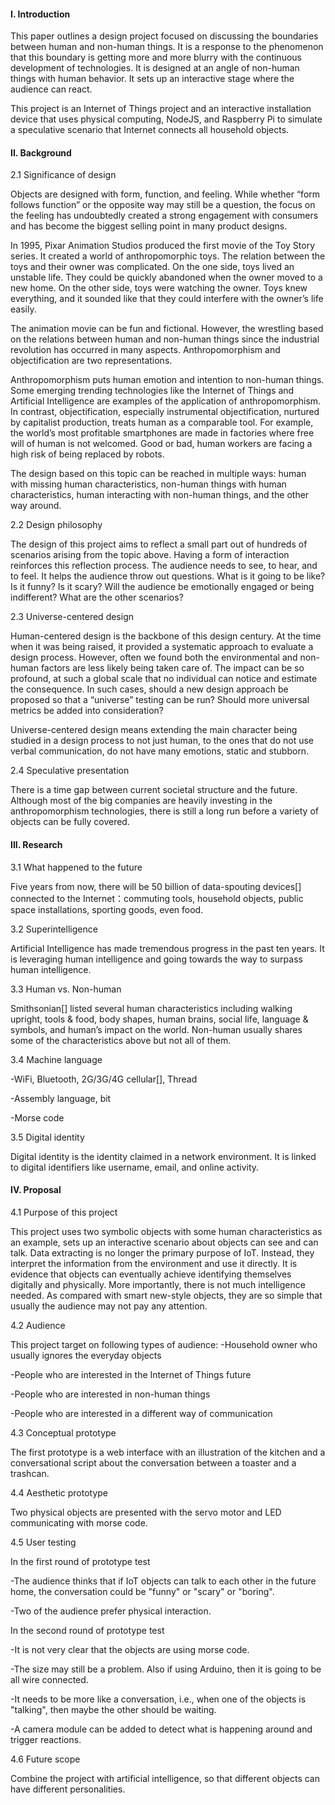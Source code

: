 #### I. Introduction

This paper outlines a design project focused on discussing the boundaries between human and non-human things. It is a response to the phenomenon that this boundary is getting more and more blurry with the continuous development of technologies. It is designed at an angle of non-human things with human behavior. It sets up an interactive stage where the audience can react.

This project is an Internet of Things project and an interactive installation device that uses physical computing, NodeJS, and Raspberry Pi to simulate a speculative scenario that Internet connects all household objects. 

#### II. Background

2.1 Significance of design

Objects are designed with form, function, and feeling. While whether “form follows function” or the opposite way may still be a question, the focus on the feeling has undoubtedly created a strong engagement with consumers and has become the biggest selling point in many product designs. 

In 1995, Pixar Animation Studios produced the first movie of the Toy Story series. It created a world of anthropomorphic toys. The relation between the toys and their owner was complicated. On the one side, toys lived an unstable life. They could be quickly abandoned when the owner moved to a new home. On the other side, toys were watching the owner. Toys knew everything, and it sounded like that they could interfere with the owner’s life easily. 

The animation movie can be fun and fictional. However, the wrestling based on the relations between human and non-human things since the industrial revolution has occurred in many aspects. Anthropomorphism and objectification are two representations. 

Anthropomorphism puts human emotion and intention to non-human things. Some emerging trending technologies like the Internet of Things and Artificial Intelligence are examples of the application of anthropomorphism. In contrast, objectification, especially instrumental objectification, nurtured by capitalist production, treats human as a comparable tool. For example, the world’s most profitable smartphones are made in factories where free will of human is not welcomed. Good or bad, human workers are facing a high risk of being replaced by robots.

The design based on this topic can be reached in multiple ways: human with missing human characteristics, non-human things with human characteristics, human interacting with non-human things, and the other way around. 

2.2 Design philosophy

The design of this project aims to reflect a small part out of hundreds of scenarios arising from the topic above. Having a form of interaction reinforces this reflection process. The audience needs to see, to hear, and to feel. It helps the audience throw out questions. What is it going to be like? Is it funny? Is it scary? Will the audience be emotionally engaged or being indifferent? What are the other scenarios? 

2.3 Universe-centered design

Human-centered design is the backbone of this design century. At the time when it was being raised, it provided a systematic approach to evaluate a design process. However, often we found both the environmental and non-human factors are less likely being taken care of. The impact can be so profound, at such a global scale that no individual can notice and estimate the consequence. In such cases, should a new design approach be proposed so that a “universe” testing can be run? Should more universal metrics be added into consideration? 

Universe-centered design means extending the main character being studied in a design process to not just human, to the ones that do not use verbal communication, do not have many emotions, static and stubborn.

2.4 Speculative presentation

There is a time gap between current societal structure and the future. Although most of the big companies are heavily investing in the anthropomorphism technologies, there is still a long run before a variety of objects can be fully covered. 

#### III. Research

3.1 What happened to the future

Five years from now, there will be 50 billion of data-spouting devices[] connected to the Internet：commuting tools, household objects, public space installations, sporting goods, even food.

3.2 Superintelligence

Artificial Intelligence has made tremendous progress in the past ten years. It is leveraging human intelligence and going towards the way to surpass human intelligence.

3.3 Human vs. Non-human

Smithsonian[] listed several human characteristics including walking upright, tools & food, body shapes, human brains, social life, language & symbols, and human’s impact on the world. Non-human usually shares some of the characteristics above but not all of them.

3.4 Machine language

-WiFi, Bluetooth, 2G/3G/4G cellular[], Thread

-Assembly language, bit

-Morse code

3.5 Digital identity

Digital identity is the identity claimed in a network environment. It is linked to digital identifiers like username, email, and online activity.

#### IV. Proposal

4.1 Purpose of this project

This project uses two symbolic objects with some human characteristics as an example, sets up an interactive scenario about objects can see and can talk. Data extracting is no longer the primary purpose of IoT. Instead, they interpret the information from the environment and use it directly. It is evidence that objects can eventually achieve identifying themselves digitally and physically. More importantly, there is not much intelligence needed. As compared with smart new-style objects, they are so simple that usually the audience may not pay any attention.

4.2 Audience

This project target on following types of audience:
-Household owner who usually ignores the everyday objects

-People who are interested in the Internet of Things future

-People who are interested in non-human things

-People who are interested in a different way of communication 

4.3 Conceptual prototype

The first prototype is a web interface with an illustration of the kitchen and a conversational script about the conversation between a toaster and a trashcan.

4.4 Aesthetic prototype

Two physical objects are presented with the servo motor and LED communicating with morse code.

4.5 User testing

In the first round of prototype test

-The audience thinks that if IoT objects can talk to each other in the future home, the conversation could be "funny" or "scary" or "boring".

-Two of the audience prefer physical interaction. 

In the second round of prototype test

-It is not very clear that the objects are using morse code. 

-The size may still be a problem. Also if using Arduino, then it is going to be all wire connected. 

-It needs to be more like a conversation, i.e., when one of the objects is "talking", then maybe the other should be waiting. 

-A camera module can be added to detect what is happening around and trigger reactions.

4.6 Future scope

Combine the project with artificial intelligence, so that different objects can have different personalities.


